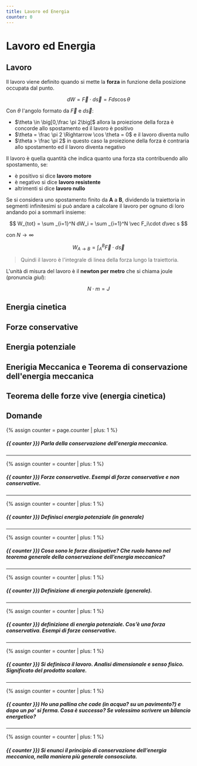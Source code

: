 ```yaml
---
title: Lavoro ed Energia
counter: 0
---
```

# Lavoro ed Energia
## Lavoro
Il lavoro viene definito quando si mette la __forza__ in funzione della posizione occupata dal punto.

$$
dW = \vec F \cdot d\vec s = F ds\cos \theta
$$

Con $\theta$ l'angolo formato da $\vec F$ e $d\vec s$:
- $\theta \in \big[0,\frac \pi 2\big[$ allora la proiezione della forza è concorde allo spostamento ed il lavoro è positivo 
- $\theta = \frac \pi 2 \Rightarrow \cos \theta = 0$ e il lavoro diventa nullo
- $\theta > \frac \pi 2$ in questo caso la proiezione della forza è contraria allo spostamento ed il lavoro diventa negativo

Il lavoro è quella quantità che indica quanto una forza sta contribuendo allo spostamento, se:
- è positivo si dice __lavoro motore__
- è negativo si dice __lavoro resistente__
- altrimenti si dice __lavoro nullo__

Se si considera uno spostamento finito da __A__ a __B__, dividendo la traiettoria in segmenti infinitesimi si può andare a calcolare il lavoro per ognuno di loro andando poi a sommarli insieme:

$$
W_{tot} = \sum _{i=1}^N dW_i = \sum _{i=1}^N \vec F_i\cdot d\vec s
$$

con $N\rightarrow \infty$

$$
W_{A\rightarrow B} = \int_A^B \vec F\cdot d\vec s
$$

> Quindi il lavoro è l'integrale di linea della forza lungo la traiettoria.

L'unità di misura del lavoro è il __newton per metro__ che si chiama joule (pronuncia _giul_):

$$
N\cdot m = J 
$$

## Energia cinetica
## Forze conservative
## Energia potenziale

## Enerigia Meccanica e Teorema di conservazione dell'energia meccanica
## Teorema delle forze vive (energia cinetica)

## Domande

{% assign counter = page.counter | plus: 1 %}
##### {{ counter }}) Parla della conservazione dell’energia meccanica.

---
{% assign counter = counter | plus: 1 %}
##### {{ counter }}) Forze conservative. Esempi di forze conservative e non conservative.

---
{% assign counter = counter | plus: 1 %}
##### {{ counter }}) Definisci energia potenziale (in generale)

---
{% assign counter = counter | plus: 1 %}
##### {{ counter }}) Cosa sono le forze dissipative? Che ruolo hanno nel teorema generale della conservazione dell’energia meccanica?

---
{% assign counter = counter | plus: 1 %}
##### {{ counter }}) Definizione di energia potenziale (generale).

---
{% assign counter = counter | plus: 1 %}
##### {{ counter }}) definizione di energia potenziale. Cos’è una forza conservativa. Esempi di forze conservative.

---
{% assign counter = counter | plus: 1 %}
##### {{ counter }})  Si definisca il lavoro. Analisi dimensionale e senso fisico. Significato del prodotto scalare.

---
{% assign counter = counter | plus: 1 %}
##### {{ counter }}) Ho una pallina che cade (in acqua? su un pavimento?) e dopo un po’ si ferma. Cosa è successo? Se volessimo scrivere un bilancio energetico?

---
{% assign counter = counter | plus: 1 %}
##### {{ counter }}) Si enunci il principio di conservazione dell’energia meccanica, nella maniera più generale consosciuta.


